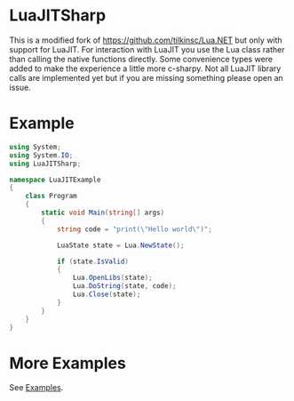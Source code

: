 # LuaJITSharp
This is a modified fork of https://github.com/tilkinsc/Lua.NET but only with support for LuaJIT. For interaction with LuaJIT you use the Lua class rather than calling the native functions directly. Some convenience types were added to make the experience a little more c-sharpy. Not all LuaJIT library calls are implemented yet but if you are missing something please open an issue.

# Example
```csharp
using System;
using System.IO;
using LuaJITSharp;

namespace LuaJITExample
{
    class Program
    {
        static void Main(string[] args)
        {
            string code = "print(\"Hello world\")";

            LuaState state = Lua.NewState();            

            if (state.IsValid)
            {
                Lua.OpenLibs(state);
                Lua.DoString(state, code);
                Lua.Close(state);
            }
        }
    }
}
```

# More Examples
See [Examples](https://github.com/japajoe/LuaJITSharp/tree/main/Examples "Examples").